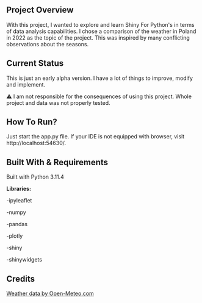 ## Project Overview
With this project, I wanted to explore and learn Shiny For Python's in terms of data analysis capabilities.
I chose a comparison of the weather in Poland in 2022 as the topic of the project. This was inspired by many conflicting observations about the seasons.
## Current Status
This is just an early alpha version. I have a lot of things to improve, modify and implement.


:warning:
I am not responsible for the consequences of using this project.
Whole project and data was not properly tested.
## How To Run?
Just start the app.py file. 
If your IDE is not equipped with browser, visit http://localhost:54630/.
## Built With & Requirements
Built with Python 3.11.4


**Libraries:**

-ipyleaflet

-numpy

-pandas

-plotly

-shiny

-shinywidgets
## Credits
<a href="https://open-meteo.com/">Weather data by Open-Meteo.com</a>



